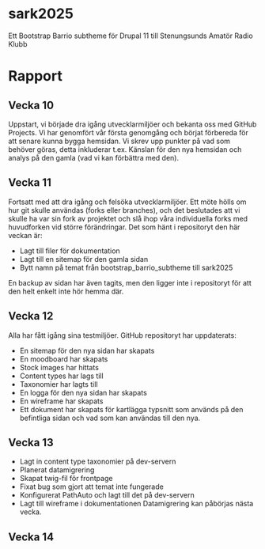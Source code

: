 # sark2025
Ett Bootstrap Barrio subtheme för Drupal 11 till Stenungsunds Amatör Radio Klubb 

# Rapport
## Vecka 10
Uppstart, vi började dra igång utvecklarmiljöer och bekanta oss med GitHub Projects. Vi har genomfört vår första genomgång och börjat förbereda för att senare kunna bygga hemsidan. Vi skrev upp punkter på vad som behöver göras, detta inkluderar t.ex. Känslan för den nya hemsidan och analys på den gamla (vad vi kan förbättra med den).


## Vecka 11
Fortsatt med att dra igång och felsöka utvecklarmiljöer. Ett möte hölls om hur git skulle användas (forks eller branches), och det beslutades att vi skulle ha var sin fork av projektet och slå ihop våra individuella forks med huvudforken vid större förändringar.
Det som hänt i repositoryt den här veckan är:
- Lagt till filer för dokumentation
- Lagt till en sitemap för den gamla sidan
- Bytt namn på temat från bootstrap_barrio_subtheme till sark2025

En backup av sidan har även tagits, men den ligger inte i repositoryt för att den helt enkelt inte hör hemma där.

## Vecka 12
Alla har fått igång sina testmiljöer.
GitHub repositoryt har uppdaterats:
- En sitemap för den nya sidan har skapats
- En moodboard har skapats
- Stock images har hittats
- Content types har lags till
- Taxonomier har lagts till
- En logga för den nya sidan har skapats
- En wireframe har skapats
- Ett dokument har skapats för kartlägga typsnitt som används på den befintliga sidan och vad som kan användas till den nya.

## Vecka 13
- Lagt in content type taxonomier på dev-servern
- Planerat datamigrering
- Skapat twig-fil för frontpage
- Fixat bug som gjort att temat inte fungerade
- Konfigurerat PathAuto och lagt till det på dev-servern
- Lagt till wireframe i dokumentationen
Datamigrering kan påbörjas nästa vecka.

## Vecka 14
